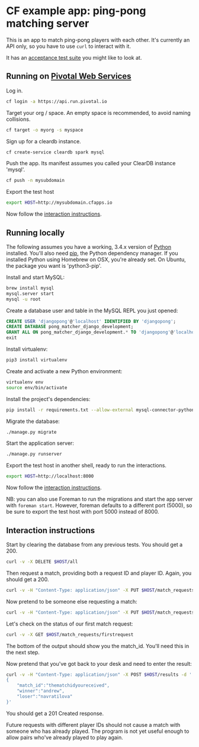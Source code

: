 # CF example app: ping-pong matching server

This is an app to match ping-pong players with each other. It's currently an
API only, so you have to use `curl` to interact with it.

It has an [acceptance test suite][acceptance-test] you might like to look at.

## Running on [Pivotal Web Services][pws]

Log in.

```bash
cf login -a https://api.run.pivotal.io
```

Target your org / space. An empty space is recommended, to avoid naming collisions.

```bash
cf target -o myorg -s myspace
```

Sign up for a cleardb instance.

```bash
cf create-service cleardb spark mysql
```

Push the app. Its manifest assumes you called your ClearDB instance 'mysql'.

```bash
cf push -n mysubdomain
```

Export the test host

```bash
export HOST=http://mysubdomain.cfapps.io
```

Now follow the [interaction instructions](#interaction-instructions).

## Running locally

The following assumes you have a working, 3.4.x version of [Python][python]
installed. You'll also need [pip][pip], the Python dependency manager. If you
installed Python using Homebrew on OSX, you're already set. On Ubuntu, the
package you want is 'python3-pip'.

Install and start MySQL:

```bash
brew install mysql
mysql.server start
mysql -u root
```

Create a database user and table in the MySQL REPL you just opened:

```sql
CREATE USER 'djangopong'@'localhost' IDENTIFIED BY 'djangopong';
CREATE DATABASE pong_matcher_django_development;
GRANT ALL ON pong_matcher_django_development.* TO 'djangopong'@'localhost';
exit
```

Install virtualenv:

```bash
pip3 install virtualenv
```

Create and activate a new Python environment:

```bash
virtualenv env
source env/bin/activate
```

Install the project's dependencies:

```bash
pip install -r requirements.txt --allow-external mysql-connector-python
```

Migrate the database:

```bash
./manage.py migrate
```

Start the application server:

```bash
./manage.py runserver
```

Export the test host in another shell, ready to run the interactions.

```bash
export HOST=http://localhost:8000
```

Now follow the [interaction instructions](#interaction-instructions).

NB: you can also use Foreman to run the migrations and start the app server
with `foreman start`. However, foreman defaults to a different port (5000), so
be sure to export the test host with port 5000 instead of 8000.

## Interaction instructions

Start by clearing the database from any previous tests.  You should get a 200.

```bash
curl -v -X DELETE $HOST/all
```

Then request a match, providing both a request ID and player ID. Again, you
should get a 200.

```bash
curl -v -H "Content-Type: application/json" -X PUT $HOST/match_requests/firstrequest -d '{"player": "andrew"}'
```

Now pretend to be someone else requesting a match:

```bash
curl -v -H "Content-Type: application/json" -X PUT $HOST/match_requests/secondrequest -d '{"player": "navratilova"}'
```

Let's check on the status of our first match request:

```bash
curl -v -X GET $HOST/match_requests/firstrequest
```

The bottom of the output should show you the match_id. You'll need this in the
next step.

Now pretend that you've got back to your desk and need to enter the result:

```bash
curl -v -H "Content-Type: application/json" -X POST $HOST/results -d '
{
    "match_id":"thematchidyoureceived",
    "winner":"andrew",
    "loser":"navratilova"
}'
```

You should get a 201 Created response.

Future requests with different player IDs should not cause a match with someone
who has already played. The program is not yet useful enough to
allow pairs who've already played to play again.

[acceptance-test]:https://github.com/camelpunch/pong_matcher_acceptance
[pws]:https://run.pivotal.io
[python]:https://www.python.org
[pip]:https://pip.pypa.io/en/latest/
